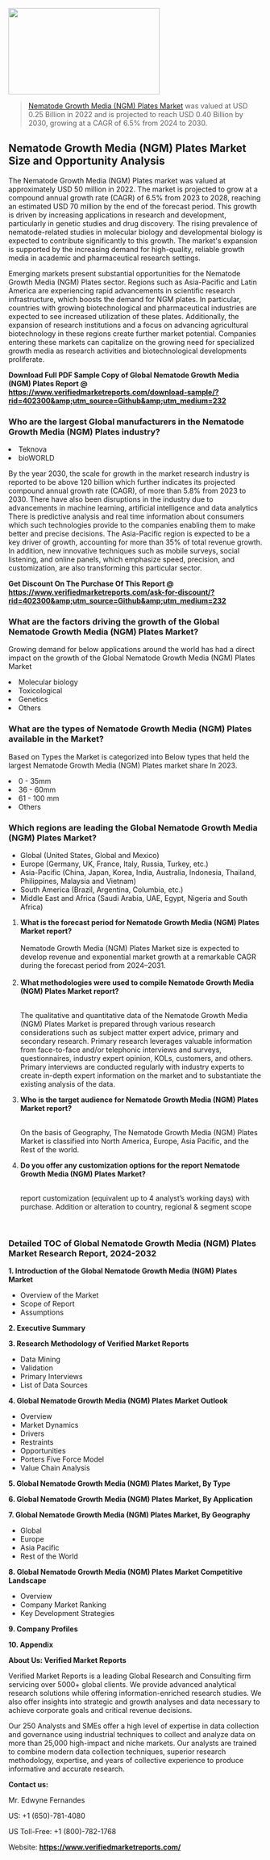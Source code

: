 
<img src="https://ffe5etoiles.com/wp-content/uploads/2024/12/MST1-300x171.png" alt="" width="300" height="171" class="alignnone size-medium wp-image-20088" /><blockquote><p><p><a href="https://www.verifiedmarketreports.com/download-sample/?rid=402300&utm_source=Github&utm_medium=232" target="_blank">Nematode Growth Media (NGM) Plates Market</a> was valued at USD 0.25 Billion in 2022 and is projected to reach USD 0.40 Billion by 2030, growing at a CAGR of 6.5% from 2024 to 2030.</p></blockquote><p><h2>Nematode Growth Media (NGM) Plates Market Size and Opportunity Analysis</h2><p>The Nematode Growth Media (NGM) Plates market was valued at approximately USD 50 million in 2022. The market is projected to grow at a compound annual growth rate (CAGR) of 6.5% from 2023 to 2028, reaching an estimated USD 70 million by the end of the forecast period. This growth is driven by increasing applications in research and development, particularly in genetic studies and drug discovery. The rising prevalence of nematode-related studies in molecular biology and developmental biology is expected to contribute significantly to this growth. The market's expansion is supported by the increasing demand for high-quality, reliable growth media in academic and pharmaceutical research settings.</p><p>Emerging markets present substantial opportunities for the Nematode Growth Media (NGM) Plates sector. Regions such as Asia-Pacific and Latin America are experiencing rapid advancements in scientific research infrastructure, which boosts the demand for NGM plates. In particular, countries with growing biotechnological and pharmaceutical industries are expected to see increased utilization of these plates. Additionally, the expansion of research institutions and a focus on advancing agricultural biotechnology in these regions create further market potential. Companies entering these markets can capitalize on the growing need for specialized growth media as research activities and biotechnological developments proliferate.</p></p><p class=""><strong>Download Full PDF Sample Copy of Global Nematode Growth Media (NGM) Plates Report @ <a href="https://www.verifiedmarketreports.com/download-sample/?rid=402300&amp;utm_source=Github&amp;utm_medium=232" target="_blank">https://www.verifiedmarketreports.com/download-sample/?rid=402300&amp;utm_source=Github&amp;utm_medium=232</a></strong></p><h3 id="" class="">Who are the largest Global manufacturers in the Nematode Growth Media (NGM) Plates industry?</h3><p><li>Teknova</li><li> bioWORLD</li></p><div class=""><div class="" dir="" data-message-author-role="" data-message-id="" data-message-model-slug=""><div class=""><div class=""><div class=""><div class="" dir="" data-message-author-role="" data-message-id="" data-message-model-slug=""><div class=""><div class=""><p>By the year 2030, the scale for growth in the market research industry is reported to be above 120 billion which further indicates its projected compound annual growth rate (CAGR), of more than 5.8% from 2023 to 2030. There have also been disruptions in the industry due to advancements in machine learning, artificial intelligence and data analytics There is predictive analysis and real time information about consumers which such technologies provide to the companies enabling them to make better and precise decisions. The Asia-Pacific region is expected to be a key driver of growth, accounting for more than 35% of total revenue growth. In addition, new innovative techniques such as mobile surveys, social listening, and online panels, which emphasize speed, precision, and customization, are also transforming this particular sector.</p><p><strong>Get Discount On The Purchase Of This Report @&nbsp; <a href="https://www.verifiedmarketreports.com/ask-for-discount/?rid=402300&amp;utm_source=Github&amp;utm_medium=232" target="_blank">https://www.verifiedmarketreports.com/ask-for-discount/?rid=402300&amp;utm_source=Github&amp;utm_medium=232</a></strong></p></div></div></div></div></div></div></div></div><h3 id="" class="">What are the factors driving the growth of the Global Nematode Growth Media (NGM) Plates Market?</h3><p id="" class="">Growing demand for below applications around the world has had a direct impact on the growth of the Global Nematode Growth Media (NGM) Plates Market</p><p id="" class=""><li>Molecular biology</li><li> Toxicological</li><li> Genetics</li><li> Others</li></p><h3 id="" class="">What are the types of Nematode Growth Media (NGM) Plates available in the Market?</h3><p id="" class="">Based on Types the Market is categorized into Below types that held the largest Nematode Growth Media (NGM) Plates market share In 2023.</p><p id="" class=""><li>0 - 35mm</li><li> 36 - 60mm</li><li> 61 - 100 mm</li><li> Others</li></p><h3 id="" class="">Which regions are leading the Global Nematode Growth Media (NGM) Plates Market?</h3><ul><li>Global (United States, Global and Mexico)</li><li>Europe (Germany, UK, France, Italy, Russia, Turkey, etc.)</li><li>Asia-Pacific (China, Japan, Korea, India, Australia, Indonesia, Thailand, Philippines, Malaysia and Vietnam)</li><li>South America (Brazil, Argentina, Columbia, etc.)</li><li>Middle East and Africa (Saudi Arabia, UAE, Egypt, Nigeria and South Africa)</li></ul><p><ol><li><strong>What is the forecast period for Nematode Growth Media (NGM) Plates Market report?<br /></strong><br /><span data-sheets-root="1" data-sheets-value="{&quot;1&quot;:2,&quot;2&quot;:&quot;XXXX size is expected to develop revenue and exponential market growth at a remarkable CAGR during the forecast period from 2024&ndash;2030.&quot;}" data-sheets-userformat="{&quot;2&quot;:12674,&quot;4&quot;:{&quot;1&quot;:2,&quot;2&quot;:16776960},&quot;10&quot;:2,&quot;11&quot;:0,&quot;15&quot;:&quot;Arial&quot;,&quot;16&quot;:12}">Nematode Growth Media (NGM) Plates Market size is expected to develop revenue and exponential market growth at a remarkable CAGR during the forecast period from 2024&ndash;2031.</span><br /><br /></li><li><strong>What methodologies were used to compile Nematode Growth Media (NGM) Plates Market report?<br /><br /></strong><p>The qualitative and quantitative data of the&nbsp;Nematode Growth Media (NGM) Plates Market is prepared through various research considerations such as subject matter expert advice, primary and secondary research. Primary research leverages valuable information from face-to-face and/or telephonic interviews and surveys, questionnaires, industry expert opinion, KOLs, customers, and others. Primary interviews are conducted regularly with industry experts to create in-depth expert information on the market and to substantiate the existing analysis of the data.&nbsp;</p></li><li><strong>Who is the target audience for Nematode Growth Media (NGM) Plates Market report?<br /><br /></strong><p>On the basis of Geography, The&nbsp;Nematode Growth Media (NGM) Plates Market is classified into North America, Europe, Asia Pacific, and the Rest of the world.</p></li><li><strong>Do you offer any customization options for the report Nematode Growth Media (NGM) Plates Market?<br /><br /></strong><p>report customization (equivalent up to 4 analyst&rsquo;s working days) with purchase. Addition or alteration to country, regional &amp; segment scope</p><p>&nbsp;</p></li></ol></p><h3 id="" class="">Detailed TOC of Global Nematode Growth Media (NGM) Plates Market Research Report, 2024-2032</h3><p id="" class=""><strong>1. Introduction of the Global Nematode Growth Media (NGM) Plates Market</strong></p><ul><li>Overview of the Market</li><li>Scope of Report</li><li>Assumptions</li></ul><p id="" class=""><strong>2. Executive Summary</strong></p><p id="" class=""><strong>3. Research Methodology of&nbsp;Verified Market Reports</strong></p><ul><li>Data Mining</li><li>Validation</li><li>Primary Interviews</li><li>List of Data Sources</li></ul><p id="" class=""><strong>4. Global Nematode Growth Media (NGM) Plates Market Outlook</strong></p><ul><li>Overview</li><li>Market Dynamics</li><li>Drivers</li><li>Restraints</li><li>Opportunities</li><li>Porters Five Force Model</li><li>Value Chain Analysis</li></ul><p id="" class=""><strong>5. Global Nematode Growth Media (NGM) Plates Market, By&nbsp;Type</strong></p><p id="" class=""><strong>6. Global Nematode Growth Media (NGM) Plates Market, By Application</strong></p><p id="" class=""><strong>7. Global Nematode Growth Media (NGM) Plates Market, By Geography</strong></p><ul><li>Global</li><li>Europe</li><li>Asia Pacific</li><li>Rest of the World</li></ul><p id="" class=""><strong>8. Global Nematode Growth Media (NGM) Plates Market Competitive Landscape</strong></p><ul><li>Overview</li><li>Company Market Ranking</li><li>Key Development Strategies</li></ul><p id="" class=""><strong>9. Company Profiles</strong></p><p id="" class=""><strong>10. Appendix</strong></p><p id="" class=""><strong>About Us: Verified Market Reports</strong></p><p id="" class="">Verified Market Reports is a leading Global Research and Consulting firm servicing over 5000+ global clients. We provide advanced analytical research solutions while offering information-enriched research studies. We also offer insights into strategic and growth analyses and data necessary to achieve corporate goals and critical revenue decisions.</p><p id="" class="">Our 250 Analysts and SMEs offer a high level of expertise in data collection and governance using industrial techniques to collect and analyze data on more than 25,000 high-impact and niche markets. Our analysts are trained to combine modern data collection techniques, superior research methodology, expertise, and years of collective experience to produce informative and accurate research.</p><p id="" class=""><strong>Contact us:</strong></p><p id="" class="">Mr. Edwyne Fernandes</p><p id="" class="">US: +1 (650)-781-4080</p><p id="" class="">US Toll-Free: +1 (800)-782-1768</p><p id="" class="">Website: <a target="" data-test-app-aware-link=""><strong>https://www.verifiedmarketreports.com/</strong></a></p>
